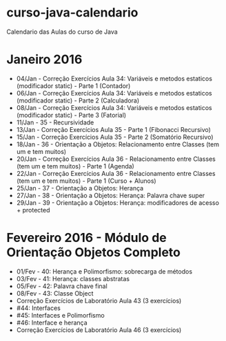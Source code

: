 # curso-java-calendario
Calendario das Aulas do curso de Java

# Janeiro 2016
* 04/Jan - Correção Exercícios Aula 34: Variáveis e metodos estaticos (modificador static) - Parte 1 (Contador)
* 06/Jan - Correção Exercícios Aula 34: Variáveis e metodos estaticos (modificador static) - Parte 2 (Calculadora)
* 08/Jan - Correção Exercícios Aula 34: Variáveis e metodos estaticos (modificador static) - Parte 3 (Fatorial)
* 11/Jan - 35 - Recursividade
* 13/Jan - Correção Exercícios Aula 35 - Parte 1 (Fibonacci Recursivo)
* 15/Jan - Correção Exercícios Aula 35 - Parte 2 (Somatório Recursivo)
* 18/Jan - 36 - Orientação a Objetos: Relacionamento entre Classes (tem um e tem muitos)
* 20/Jan - Correção Exercícios Aula 36 - Relacionamento entre Classes (tem um e tem muitos) - Parte 1 (Agenda) 
* 22/Jan - Correção Exercícios Aula 36 - Relacionamento entre Classes (tem um e tem muitos) - Parte 1 (Curso + Alunos) 
* 25/Jan - 37 - Orientação a Objetos: Herança
* 27/Jan - 38 - Orientação a Objetos: Herança: Palavra chave super
* 29/Jan - 39 - Orientação a Objetos: Herança: modificadores de acesso + protected

# Fevereiro 2016 - Módulo de Orientação Objetos Completo
* 01/Fev - 40: Herança e Polimorfismo: sobrecarga de métodos
* 03/Fev - 41: Herança: classes abstratas
* 05/Fev - 42: Palavra chave final
* 08/Fev - 43: Classe Object
* Correção Exercícios de Laboratório Aula 43 (3 exercícios)
* \#44: Interfaces
* \#45: Interfaces e Polimorfismo
* \#46: Interface e herança
* Correção Exercícios de Laboratório Aula 46 (3 exercícios)
